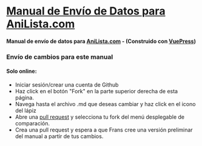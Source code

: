 # [Manual de Envío de Datos para AniLista.com](https://submission-manual.anilista.com/)

#### Manual de envío de datos para [AniLista.com](https://anilista.com/) - (Construido con [VuePress](https://vuepress.vuejs.org/guide/))

### Envío de cambios para este manual

#### Solo online:

- Iniciar sesión/crear una cuenta de Github
- Haz click en el botón "Fork" en la parte superior derecha de esta página.
- Navega hasta el archivo .md que deseas cambiar y haz click en el icono del lápiz
- Abre una [pull request](https://github.com/AniLista/submission-manual/compare) y selecciona tu fork del menú desplegable de comparación.
- Crea una pull request y espera a que Frans cree una versión preliminar del manual a partir de tus cambios.
